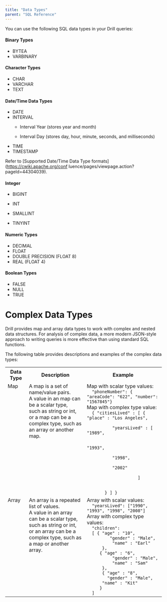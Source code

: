 ```yaml
---
title: "Data Types"
parent: "SQL Reference"
---
```

You can use the following SQL data types in your Drill queries:

#### Binary Types

  * BYTEA
  * VARBINARY

#### Character Types

  * CHAR
  * VARCHAR 
  * TEXT

#### Date/Time Data Types

  * DATE
  * INTERVAL
    * Interval Year (stores year and month)

    * Interval Day (stores day, hour, minute, seconds, and milliseconds)
  * TIME
  * TIMESTAMP

Refer to [Supported Date/Time Data Type formats](https://cwiki.apache.org/conf
luence/pages/viewpage.action?pageId=44304039).

#### Integer

  * BIGINT

  * INT
  * SMALLINT

  * TINYINT

#### Numeric Types

  * DECIMAL
  * FLOAT 
  * DOUBLE PRECISION (FLOAT 8)
  * REAL (FLOAT 4) 

#### Boolean Types

  * FALSE
  * NULL
  * TRUE

# Complex Data Types

Drill provides map and array data types to work with complex and nested data
structures. For analysis of complex data, a more modern JSON-style approach to
writing queries is more effective than using standard SQL functions.

The following table provides descriptions and examples of the complex data
types:

<table><tbody>
  <tr><th>Data Type</th>
  <th>Description</th>
  <th>Example</th></tr>
    <tr>
      <td valign="top">Map</td>
      <td valign="top">A map is a set of name/value pairs. </br>
      A value in an map can be a scalar type, </br>
      such as string or int, or a map can be a </br>
      complex type, such as an array or another map.</td>
      <td valign="top">Map with scalar type values:</br><code>&nbsp;&nbsp;&quot;phoneNumber&quot;: { &quot;areaCode&quot;: &quot;622&quot;, &quot;number&quot;: &quot;1567845&quot;}</code></br>Map with complex type value:<code></br>&nbsp;&nbsp;{ &quot;citiesLived&quot; : [ { &quot;place&quot; : &quot;Los Angeles&quot;,</br>        
      &nbsp;&nbsp;&nbsp;&nbsp;&quot;yearsLived&quot; : [ &quot;1989&quot;,</br>
      &nbsp;&nbsp;&nbsp;&nbsp;            &quot;1993&quot;,</br>            
      &nbsp;&nbsp;&nbsp;&nbsp;&quot;1998&quot;,</br>            
      &nbsp;&nbsp;&nbsp;&nbsp;&quot;2002&quot;</br>
      &nbsp;&nbsp;&nbsp;&nbsp;          ]</br>      
      &nbsp;&nbsp;
      &nbsp;} ] }</code></td>
    </tr>
    <tr>
      <td valign="top">Array</td>
      <td valign="top">An array is a repeated list of values. </br>
      A value in an array can be a scalar type, </br>
      such as string or int, or an array can be a</br> 
      complex type, such as a map or another array.</td>
      <td valign="top">Array with scalar values:</br><code>&nbsp;&nbsp;&quot;yearsLived&quot;: [&quot;1990&quot;, &quot;1993&quot;, &quot;1998&quot;, &quot;2008&quot;]</code></br>Array with complex type values:</br><code>&nbsp;&nbsp;&quot;children&quot;:</br>&nbsp;&nbsp;[ { &quot;age&quot; : &quot;10&quot;, </br>   &nbsp;&nbsp;&nbsp;&nbsp;&nbsp;&nbsp;&quot;gender&quot; : &quot;Male&quot;,</br>    &nbsp;&nbsp;&nbsp;&nbsp;&nbsp;&nbsp;&quot;name&quot; : &quot;Earl&quot;</br> &nbsp;&nbsp;&nbsp;&nbsp; }, </br> &nbsp;&nbsp;&nbsp;&nbsp;{ &quot;age&quot; : &quot;6&quot;,</br>    &nbsp;&nbsp;&nbsp;&nbsp;&nbsp;&nbsp;&quot;gender&quot; : &quot;Male&quot;,</br>    &nbsp;&nbsp;&nbsp;&nbsp;&nbsp;&nbsp;&quot;name&quot; : &quot;Sam&quot;</br>  &nbsp;&nbsp;&nbsp;&nbsp;},</br>  &nbsp;&nbsp;&nbsp;&nbsp;{ &quot;age&quot; : &quot;8&quot;,</br>    &nbsp;&nbsp;&nbsp;&nbsp;&quot;gender&quot; : &quot;Male&quot;,  </br>  &nbsp;&nbsp;&nbsp;&nbsp;&quot;name&quot; : &quot;Kit&quot; </br> &nbsp;&nbsp;&nbsp;&nbsp;}</br>&nbsp;&nbsp;]</code></td>
    </tr>
  </tbody></table>


<!--| Data Type | Description | Example |  
| --------- | ----------- | --------| 
| Map       | A map is a set of name/value pairs. A value in an map can be a scalar type, such as string or int, or a map can be a complex type, such as an array or another map.| Map with scalar type values: "phoneNumber": { "areaCode": "622", "number": "1567845"} Map with complex type value :{ "citiesLived" : [ { "place" : "Los Angeles", "yearsLived" : [ "1989", "1993", "1998", "2002"] } ] } |
|Array| An array is a repeated list of values. A value in an array can be a scalar type, such as string or int, or an array can be a complex type, such as a map or another array.| Array with scalar type values: "yearsLived": ["1990"", "1993", "1998", "2008"] Array with complex type value :"children" : [ { "age" : "10", "gender" : "Male", "name": "Earl" }, {"age" : "6", "gender": "Male", "name": "Sam"}, { "age" : "8", "gender" : "Male", "name" : "Kit" }] |
-->